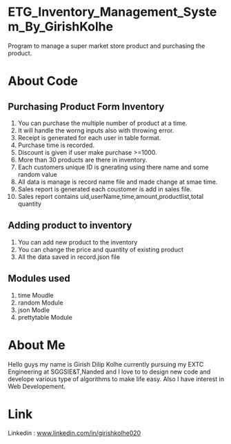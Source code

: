 # ETG_Inventory_Management_System_By_GirishKolhe
Program to manage a super market store product and purchasing the product.

# About Code
## Purchasing Product Form Inventory
1. You can purchase the multiple number of product at a time.
2. It will handle the worng inputs also with throwing error.
3. Receipt is generated for each user in table format.
4. Purchase time is recorded.
5. Discount is given if user make purchase >=1000.
6. More than 30 products are there in inventory.
7. Each customers unique ID is gnerating using there name and some random value
8. All data is manage is record name file and made change at smae time.
9. Sales report is generated each coustomer is add in sales file.
10. Sales report contains uid,userName,time,amount,productlist,total quantity

## Adding product to inventory
1. You can add new product to the inventory
2. You can change the price and quantity of existing product
3. All the data saved in record.json file

## Modules used
1. time Moudle
2. random Module
3. json Modle
4. prettytable Module

# About Me
Hello guys my name is Girish Dilip Kolhe currently pursuing my EXTC Engineering at SGGSIE&T,Nanded and 
I love to to design new code and develope various type of algorithms to make life easy.
Also I have interest in Web Developement.
# Link
Linkedin : www.linkedin.com/in/girishkolhe020
